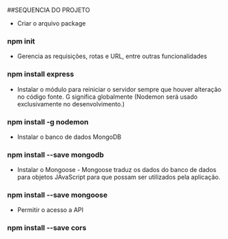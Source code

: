 ##SEQUENCIA DO PROJETO

- Criar o arquivo package
### npm init

- Gerencia as requisições, rotas e URL, entre outras funcionalidades
### npm install express

- Instalar o módulo para reiniciar o servidor sempre que houver alteração no código fonte. G significa globalmente (Nodemon será usado exclusivamente no desenvolvimento.)
### npm install -g nodemon  

- Instalar o banco de dados MongoDB
### npm install --save mongodb

- Instalar o Mongoose - Mongoose traduz os dados do banco de dados para objetos JAvaScript para que possam ser utilizados pela aplicação.
### npm install --save mongoose

- Permitir o acesso a API
### npm install --save cors
